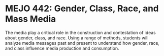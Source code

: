 # MEJO 442: Gender, Class, Race, and Mass Media

The media play a critical role in the construction and contestation of ideas about gender, class, and race. Using a range of methods, students will analyze media messages past and present to understand how gender, race, and class influence media production and consumption.